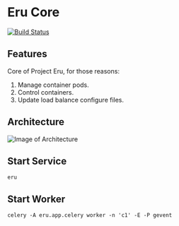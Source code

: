 Eru Core
=========

[![Build Status](https://travis-ci.org/HunanTV/eru-core.svg?branch=master)](https://travis-ci.org/HunanTV/eru-core)

## Features

Core of Project Eru, for those reasons:

1. Manage container pods.
2. Control containers.
3. Update load balance configure files.

## Architecture

![Image of Architecture](http://ww3.sinaimg.cn/large/74cb2da7gw1epp7df19a8j21kw16o10v.jpg)

## Start Service

    eru

## Start Worker

    celery -A eru.app.celery worker -n 'c1' -E -P gevent

